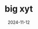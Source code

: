 ---  
layout: startup_page  
title: "big xyt"  
id: "bigxyt.com"  
permalink: "/bigxytbigxyt.com11122024/"  
website: "https://big-xyt.com/"  
funding_round: "Growth Round"  
funding_amount: "€10M"  
investors: "Finch Capital"  
about: "big xyt is a data analytics platform for financial markets that systematically collects, cleans, validates, and stores large amounts of data. It generates sophisticated metrics measuring all forms of trading and provides APIs for in-depth quantitative research. Its solutions address pre-trade, intra-trade, and post-trade analysis and market structure analysis."  
markets: "Fintech, Data Analytics, Financial Services"  
hq: "Frankfurt, Germany"  
founded_year: "2014"  
linkedin: "https://www.linkedin.com/company/big-xyt"  
twitter: "https://twitter.com/bigxyt"  
instagram: ""  
facebook: "https://www.facebook.com/bigxyt"  
crunchbase: "https://www.crunchbase.com/organization/big-xyt?utm_source=linkedin&utm_medium=referral&utm_campaign=linkedin_companies&utm_content=profile_cta_anon&trk=funding_crunchbase"  
pitchbook: "https://pitchbook.com/profiles/company/463901-50"  

date_display: "12-Nov-2024"  
date: "2024-11-12"

# SEO Optimization  
meta_title: "big xyt - Growth Round Funding (€10M)"  
meta_description: "big xyt, big xyt is a data analytics platform for financial markets that systematically collects, cleans, validates, and stores large amounts of data. It gener..."  
meta_keywords: "big xyt, Fintech, Data Analytics, Financial Services, Growth Round funding"  
canonical_url: "https://startup.projectstartups.com/bigxytbigxyt.com11122024/"  
---